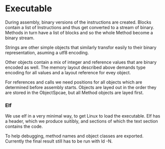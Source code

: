 # Executable

During assembly, binary versions of the instructions are created. Blocks contain a list of Instructions and thus get converted to a stream of binary. Methods in turn have a list of blocks and so the whole Method become a binary stream.

Strings are other simple objects that similarly transfor easily to their binary representation, asuming a utf8 encoding.

Other objects contain a mix of integer and reference values that are binary encoded as well. The memory layout described above demands type encoding for all values and a layout reference for evey object.

For references and calls we need positions for all objects which are determined before assembly starts. Objects are layed out in the order they are stored in the ObjectSpcae, but all Method objects are layed first.

### Elf

We use elf in a very minimal way, to get Linux to load the executable. Elf has a header, which we produce suitibly, and sections of which  the text section contains the code.

To help debugging, method names and object classes are exported. Currently the final result still has to be run with ld -N.

